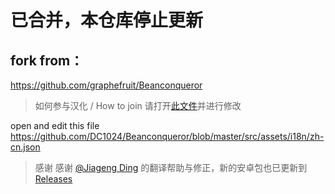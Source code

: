 # 已合并，本仓库停止更新

## fork from：
https://github.com/graphefruit/Beanconqueror

> 如何参与汉化 / How to join
请打开[此文件](https://github.com/DC1024/Beanconqueror/blob/master/src/assets/i18n/zh-cn.json)并进行修改  
  
open and edit this file  
https://github.com/DC1024/Beanconqueror/blob/master/src/assets/i18n/zh-cn.json

> 感谢
感谢 [@Jiageng Ding](https://github.com/JiagengDing) 的翻译帮助与修正，新的安卓包也已更新到 [Releases](https://github.com/DC1024/Beanconqueror/releases)


